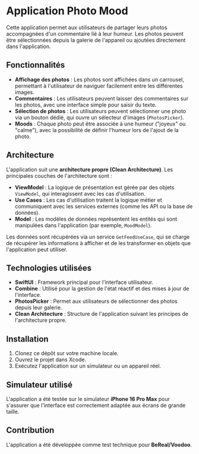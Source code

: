 # Application Photo Mood

Cette application permet aux utilisateurs de partager leurs photos accompagnées d'un commentaire lié à leur humeur. Les photos peuvent être sélectionnées depuis la galerie de l'appareil ou ajoutées directement dans l'application.

## Fonctionnalités

- **Affichage des photos** : Les photos sont affichées dans un carrousel, permettant à l'utilisateur de naviguer facilement entre les différentes images.
- **Commentaires** : Les utilisateurs peuvent laisser des commentaires sur les photos, avec une interface simple pour saisir du texte.
- **Sélection de photos** : Les utilisateurs peuvent sélectionner une photo via un bouton dédié, qui ouvre un sélecteur d'images (`PhotosPicker`).
- **Moods** : Chaque photo peut être associée à une humeur ("joyeux" ou "calme"), avec la possibilité de définir l'humeur lors de l'ajout de la photo.

## Architecture

L'application suit une **architecture propre (Clean Architecture)**. Les principales couches de l'architecture sont :

- **ViewModel** : La logique de présentation est gérée par des objets `ViewModel`, qui interagissent avec les cas d'utilisation.
- **Use Cases** : Les cas d'utilisation traitent la logique métier et communiquent avec les services externes (comme les API ou la base de données).
- **Model** : Les modèles de données représentent les entités qui sont manipulées dans l'application (par exemple, `MoodModel`).

Les données sont récupérées via un service `GetFeedUseCase`, qui se charge de récupérer les informations à afficher et de les transformer en objets que l'application peut utiliser.

## Technologies utilisées

- **SwiftUI** : Framework principal pour l'interface utilisateur.
- **Combine** : Utilisé pour la gestion de l'état réactif et des mises à jour de l'interface.
- **PhotosPicker** : Permet aux utilisateurs de sélectionner des photos depuis leur galerie.
- **Clean Architecture** : Structure de l'application suivant les principes de l'architecture propre.

## Installation

1. Clonez ce dépôt sur votre machine locale.
2. Ouvrez le projet dans Xcode.
3. Exécutez l'application sur un simulateur ou un appareil réel.

## Simulateur utilisé

L'application a été testée sur le simulateur **iPhone 16 Pro Max** pour s'assurer que l'interface est correctement adaptée aux écrans de grande taille.

## Contribution

L'application a été développée comme test technique pour **BeReal/Voodoo**.

